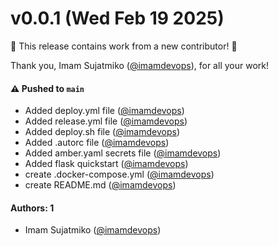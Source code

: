 # v0.0.1 (Wed Feb 19 2025)

:tada: This release contains work from a new contributor! :tada:

Thank you, Imam Sujatmiko ([@imamdevops](https://github.com/imamdevops)), for all your work!

#### ⚠️ Pushed to `main`

- Added deploy.yml file ([@imamdevops](https://github.com/imamdevops))
- Added release.yml file ([@imamdevops](https://github.com/imamdevops))
- Added deploy.sh file ([@imamdevops](https://github.com/imamdevops))
- Added .autorc file ([@imamdevops](https://github.com/imamdevops))
- Added amber.yaml secrets file ([@imamdevops](https://github.com/imamdevops))
- Added flask quickstart ([@imamdevops](https://github.com/imamdevops))
- create .docker-compose.yml ([@imamdevops](https://github.com/imamdevops))
- create README.md ([@imamdevops](https://github.com/imamdevops))

#### Authors: 1

- Imam Sujatmiko ([@imamdevops](https://github.com/imamdevops))
